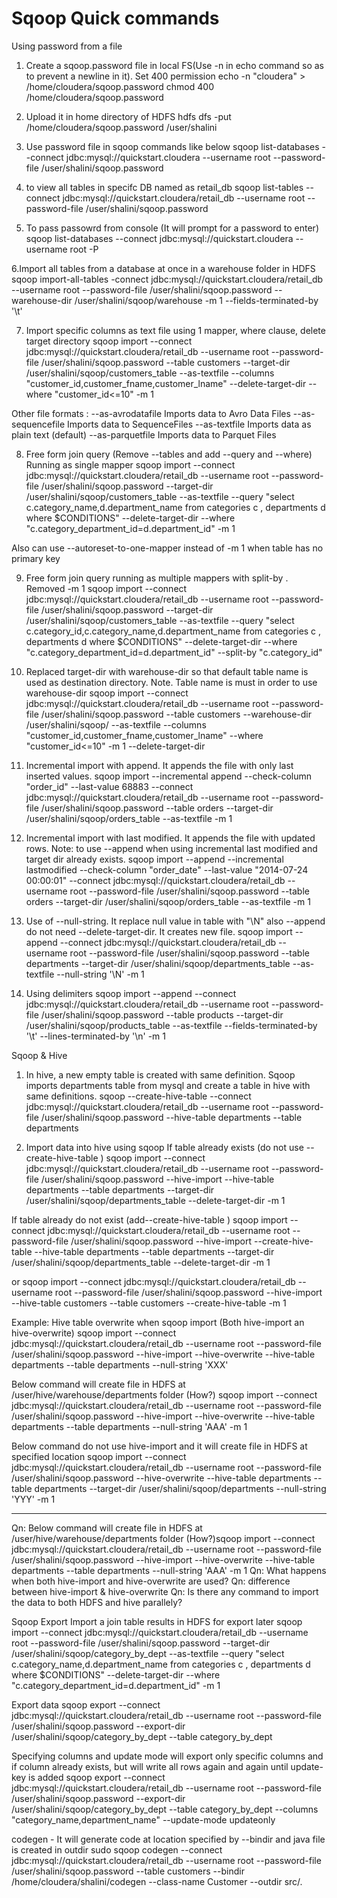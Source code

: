 # Sqoop Quick commands

Using password from a file
1. Create a sqoop.password file in local FS(Use  -n in echo command so as to prevent a newline in it). Set 400 permission 
echo -n "cloudera" > /home/cloudera/sqoop.password
chmod 400 /home/cloudera/sqoop.password
2. Upload it in home directory of HDFS
hdfs dfs -put /home/cloudera/sqoop.password /user/shalini
3. Use password file in sqoop commands like below
sqoop list-databases --connect jdbc:mysql://quickstart.cloudera --username root --password-file /user/shalini/sqoop.password

4. to view all tables in specifc DB named as retail_db
sqoop list-tables --connect jdbc:mysql://quickstart.cloudera/retail_db --username root --password-file /user/shalini/sqoop.password

5. To pass passowrd from console (It will prompt for a password to enter)
sqoop list-databases --connect jdbc:mysql://quickstart.cloudera --username root -P

6.Import all tables from a database at once in a warehouse folder in HDFS
sqoop import-all-tables -connect jdbc:mysql://quickstart.cloudera/retail_db --username root --password-file /user/shalini/sqoop.password --warehouse-dir /user/shalini/sqoop/warehouse -m 1 --fields-terminated-by '\t'

7. Import specific columns as text file using 1 mapper, where clause, delete target directory
sqoop import --connect jdbc:mysql://quickstart.cloudera/retail_db --username root --password-file /user/shalini/sqoop.password --table customers --target-dir /user/shalini/sqoop/customers_table --as-textfile --columns "customer_id,customer_fname,customer_lname" --delete-target-dir --where "customer_id<=10" -m 1

Other file formats :
--as-avrodatafile	Imports data to Avro Data Files
--as-sequencefile	Imports data to SequenceFiles
--as-textfile	Imports data as plain text (default)
--as-parquetfile	Imports data to Parquet Files

8. Free form join query (Remove --tables and add --query and --where) Running as single mapper
sqoop import --connect jdbc:mysql://quickstart.cloudera/retail_db --username root --password-file /user/shalini/sqoop.password --target-dir /user/shalini/sqoop/customers_table --as-textfile --query "select c.category_name,d.department_name from categories c , departments d where \$CONDITIONS" --delete-target-dir --where "c.category_department_id=d.department_id" -m 1

Also can use --autoreset-to-one-mapper instead of -m 1 when table has no primary key

9. Free form join query running as multiple mappers with split-by . Removed -m 1
sqoop import --connect jdbc:mysql://quickstart.cloudera/retail_db --username root --password-file /user/shalini/sqoop.password --target-dir /user/shalini/sqoop/customers_table --as-textfile --query "select c.category_id,c.category_name,d.department_name from categories c , departments d where \$CONDITIONS" --delete-target-dir --where "c.category_department_id=d.department_id" --split-by "c.category_id"

10. Replaced  target-dir with warehouse-dir so that default table name is used as destination directory. Note. Table name is must in order to use warehouse-dir
sqoop import --connect jdbc:mysql://quickstart.cloudera/retail_db --username root --password-file /user/shalini/sqoop.password --table customers --warehouse-dir /user/shalini/sqoop/ --as-textfile --columns "customer_id,customer_fname,customer_lname"  --where "customer_id<=10" -m 1 --delete-target-dir

11. Incremental import with append. It appends the file with only last inserted values.
sqoop import --incremental append --check-column "order_id" --last-value 68883 --connect jdbc:mysql://quickstart.cloudera/retail_db --username root --password-file /user/shalini/sqoop.password --table orders --target-dir /user/shalini/sqoop/orders_table --as-textfile -m 1

12. Incremental import with last modified. It appends the file with updated rows. Note: to use --append when using incremental last modified and target dir already exists.
sqoop import --append --incremental lastmodified --check-column "order_date" --last-value "2014-07-24 00:00:01" --connect jdbc:mysql://quickstart.cloudera/retail_db --username root --password-file /user/shalini/sqoop.password --table orders --target-dir /user/shalini/sqoop/orders_table --as-textfile -m 1

13. Use of --null-string. It replace null value in table with "\N" also --append do not need --delete-target-dir. It creates new file.
sqoop import --append --connect jdbc:mysql://quickstart.cloudera/retail_db --username root --password-file /user/shalini/sqoop.password --table departments --target-dir /user/shalini/sqoop/departments_table --as-textfile --null-string '\\N' -m 1

14. Using delimiters
sqoop import --append --connect jdbc:mysql://quickstart.cloudera/retail_db --username root --password-file /user/shalini/sqoop.password --table products --target-dir /user/shalini/sqoop/products_table --as-textfile --fields-terminated-by '\t' --lines-terminated-by '\n' -m 1

Sqoop & Hive
1. In hive, a new empty table is created with same definition. Sqoop imports departments table from mysql and create a table in hive with same definitions.
sqoop --create-hive-table --connect jdbc:mysql://quickstart.cloudera/retail_db --username root --password-file /user/shalini/sqoop.password --hive-table departments --table departments

2. Import data into hive using sqoop
If table already exists (do not use --create-hive-table )
sqoop import --connect jdbc:mysql://quickstart.cloudera/retail_db --username root --password-file /user/shalini/sqoop.password --hive-import --hive-table departments --table departments --target-dir /user/shalini/sqoop/departments_table --delete-target-dir -m 1


If table already do not exist (add--create-hive-table )
sqoop import --connect jdbc:mysql://quickstart.cloudera/retail_db --username root --password-file /user/shalini/sqoop.password --hive-import --create-hive-table --hive-table departments --table departments --target-dir /user/shalini/sqoop/departments_table --delete-target-dir -m 1

or
sqoop import --connect jdbc:mysql://quickstart.cloudera/retail_db --username root --password-file /user/shalini/sqoop.password --hive-import --hive-table customers --table customers --create-hive-table -m 1

Example: Hive table overwrite when sqoop import (Both hive-import an hive-overwrite)
sqoop import --connect jdbc:mysql://quickstart.cloudera/retail_db --username root --password-file /user/shalini/sqoop.password --hive-import --hive-overwrite --hive-table departments --table departments --null-string 'XXX'

Below command will create file in HDFS at /user/hive/warehouse/departments folder (How?)
sqoop import --connect jdbc:mysql://quickstart.cloudera/retail_db --username root --password-file /user/shalini/sqoop.password --hive-import --hive-overwrite --hive-table departments --table departments  --null-string 'AAA' -m 1

Below command do not use  hive-import and it will create file in HDFS at specified location
sqoop import --connect jdbc:mysql://quickstart.cloudera/retail_db --username root --password-file /user/shalini/sqoop.password --hive-overwrite --hive-table departments --table departments --target-dir /user/shalini/sqoop/departments --null-string 'YYY' -m 1

-------------------------------------------------------------------
Qn: Below command will create file in HDFS at /user/hive/warehouse/departments folder (How?)sqoop import --connect jdbc:mysql://quickstart.cloudera/retail_db --username root --password-file /user/shalini/sqoop.password --hive-import --hive-overwrite --hive-table departments --table departments  --null-string 'AAA' -m 1
Qn: What happens when both hive-import and hive-overwrite are used?
Qn: difference between hive-import & hive-overwrite
Qn: Is there any command to import the data to both HDFS and hive parallely?

Sqoop Export
Import a join table results in HDFS for export later
sqoop import --connect jdbc:mysql://quickstart.cloudera/retail_db --username root --password-file /user/shalini/sqoop.password --target-dir /user/shalini/sqoop/category_by_dept --as-textfile --query "select c.category_name,d.department_name from categories c , departments d where \$CONDITIONS" --delete-target-dir --where "c.category_department_id=d.department_id" -m 1

Export data 
sqoop export --connect jdbc:mysql://quickstart.cloudera/retail_db --username root --password-file /user/shalini/sqoop.password --export-dir /user/shalini/sqoop/category_by_dept --table category_by_dept

Specifying columns and update mode  will export only specific columns and if column already exists, but will write all rows again and again until update-key is added 
sqoop export --connect jdbc:mysql://quickstart.cloudera/retail_db --username root --password-file /user/shalini/sqoop.password --export-dir /user/shalini/sqoop/category_by_dept --table category_by_dept --columns "category_name,department_name" --update-mode updateonly

codegen - It will generate code at location specified by --bindir and java file is created in outdir
sudo sqoop codegen --connect jdbc:mysql://quickstart.cloudera/retail_db --username root --password-file /user/shalini/sqoop.password --table customers --bindir /home/cloudera/shalini/codegen --class-name Customer --outdir src/.
